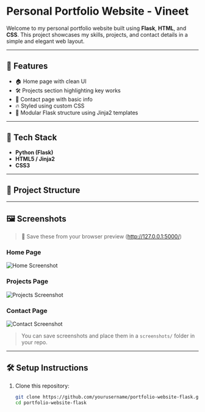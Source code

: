 # Personal Portfolio Website - Vineet

Welcome to my personal portfolio website built using **Flask**, **HTML**, and **CSS**. This project showcases my skills, projects, and contact details in a simple and elegant web layout.

---

## 📌 Features

- 🏠 Home page with clean UI
- 🛠 Projects section highlighting key works
- 📩 Contact page with basic info
- 🔥 Styled using custom CSS
- 🧱 Modular Flask structure using Jinja2 templates

---

## 🚀 Tech Stack

- **Python (Flask)**
- **HTML5 / Jinja2**
- **CSS3**

---

## 📁 Project Structure


---

## 🖼️ Screenshots

> 📌 Save these from your browser preview (http://127.0.0.1:5000/)

### Home Page
![Home Screenshot](screenshots/home.png)

### Projects Page
![Projects Screenshot](screenshots/projects.png)

### Contact Page
![Contact Screenshot](screenshots/contact.png)

> You can save screenshots and place them in a `screenshots/` folder in your repo.

---

## 🛠 Setup Instructions

1. Clone this repository:
   ```bash
   git clone https://github.com/yourusername/portfolio-website-flask.git
   cd portfolio-website-flask


